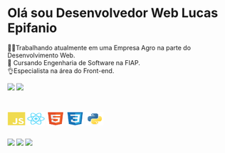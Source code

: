 # Olá sou Desenvolvedor Web Lucas Epifanio
🧑‍🌾Trabalhando atualmente em uma Empresa Agro na parte do Desenvolvimento Web.
<br>
📘 Cursando Engenharia de Software na FIAP.
<br>
👌Especialista na área do Front-end.
 <div>
  <img height="170em" src="https://github-readme-stats.vercel.app/api?username=LucasEpifanio&show_icons=true&theme=tokyonight&include_all_commits=true&count"/>
  <img height="170em" src="https://github-readme-stats.vercel.app/api/top-langs/?username=LucasEpifanio&layout=compact&langs_count-16&theme=tokyonight"/>
</div>

##

<div style="display: inline_block"><br>
  <img align="center" alt="lucas-Js" height="30" width="40" src="https://raw.githubusercontent.com/devicons/devicon/master/icons/javascript/javascript-plain.svg">
  <img align="center" alt="lucas-React" height="30" width="40" src="https://raw.githubusercontent.com/devicons/devicon/master/icons/react/react-original.svg">
  <img align="center" alt="lucas-HTML" height="30" width="40" src="https://raw.githubusercontent.com/devicons/devicon/master/icons/html5/html5-original.svg">
  <img align="center" alt="lucas-CSS" height="30" width="40" src="https://raw.githubusercontent.com/devicons/devicon/master/icons/css3/css3-original.svg">
  <img align="center" alt="lucas-Python" height="30" width="40" src="https://raw.githubusercontent.com/devicons/devicon/master/icons/python/python-original.svg">
</div>

 ##
 
<div>
  <a href="https://www.instagram.com/lucaslopesepifanio/" target="_blank"><img src="https://img.shields.io/badge/-Instagram-%23E4405F?style=for-the-badge&logo=instagram&logoColor=white" target="_blank"></a>
 <a href="https://www.linkedin.com/in/lucas-epifanio-07b096236/" target="_blank"><img src="https://img.shields.io/badge/-LinkedIn-%230077B5?style=for-the-badge&logo=linkedin&logoColor=white" target="_blank"></a>
   <a href = "mailto:lucasepifaniodev@gmail.com"><img src="https://img.shields.io/badge/-Gmail-%23333?style=for-the-badge&logo=gmail&logoColor=white" target="_blank"></a>
  </div>
